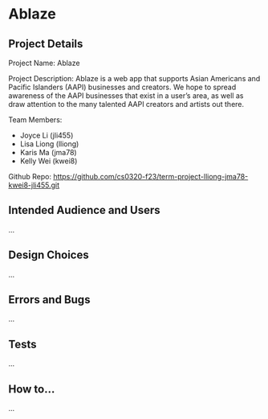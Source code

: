 # Ablaze
## Project Details
Project Name: Ablaze

Project Description: Ablaze is a web app that supports Asian Americans and Pacific Islanders (AAPI) businesses and creators. We hope to spread awareness of the AAPI businesses that exist in a user’s area, as well as draw attention to the many talented AAPI creators and artists out there. 

Team Members:
- Joyce Li (jli455)
- Lisa Liong (lliong)
- Karis Ma (jma78)
- Kelly Wei (kwei8)

Github Repo: https://github.com/cs0320-f23/term-project-lliong-jma78-kwei8-jli455.git

## Intended Audience and Users
...

## Design Choices
...

## Errors and Bugs
...

## Tests
...

## How to...
...